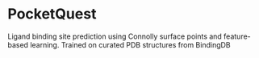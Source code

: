 # PocketQuest
Ligand binding site prediction using Connolly surface points and feature-based learning. Trained on curated PDB structures from BindingDB
